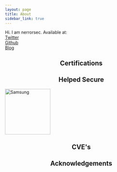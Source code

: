 ```yaml
---
layout: page
title: About
sidebar_link: true
---
```


<p class="message">
  Hi. I am nerrorsec.
  Available at:<br>
  <a href="https://twitter.com/nerrorsec">Twitter</a><br>
  <a href="https://github.com/nerrorsec">Github</a><br>
  <a href="https://nirajkhatiwada.com.np">Blog</a><br>
</p>

<p class="message">
  <center><h2>Certifications</h2></center>
</p>

<p class="message">
  <center><h2>Helped Secure</h2></center>
   <img src="https://raw.githubusercontent.com/nerrorsec/nerrorsec.github.io/master/assets/images/helped_secure/samsung.png" alt="Samsung" style="width:150px;height:150px;"> 
  
</p>

<p class="message">
  <center><h2>CVE's</h2></center>
</p>

<p class="message">
  <center><h2>Acknowledgements</h2></center>
</p>


